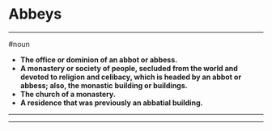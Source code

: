 # Abbeys
---
#noun
- **The office or dominion of an abbot or abbess.**
- **A monastery or society of people, secluded from the world and devoted to religion and celibacy, which is headed by an abbot or abbess; also, the monastic building or buildings.**
- **The church of a monastery.**
- **A residence that was previously an abbatial building.**
---
---
